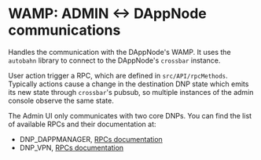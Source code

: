 # WAMP: ADMIN <-> DAppNode communications

Handles the communication with the DAppNode's WAMP. It uses the `autobahn` library to connect to the DAppNode's `crossbar` instance.

User action trigger a RPC, which are defined in `src/API/rpcMethods`. Typically actions cause a change in the destination DNP state which emits its new state through `crossbar`'s pubsub, so multiple instances of the admin console observe the same state.

The Admin UI only communicates with two core DNPs. You can find the list of available RPCs and their documentation at:

- DNP_DAPPMANAGER, [RPCs documentation](https://github.com/dappnode/DNP_DAPPMANAGER/tree/master/build/src/src/calls)
- DNP_VPN, [RPCs documentation](https://github.com/dappnode/DNP_VPN/tree/master/build/src/src/calls)
